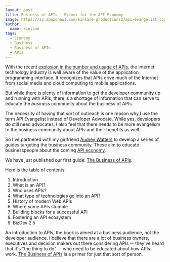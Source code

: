 ```yaml
---
layout: post
title: Business of APIs - Primer for the API Economy
image: https://s3.amazonaws.com/kinlane-productions2/api-evangelist-logos/api-evangelist-butterfly-vertical.png
author:
  name: kinlane
tags:
  - Economy
  - Business
  - Business of APIs
  - APIs
---
```

With the recent [explosion in the number and usage of APIs](http://apievangelist.com/2011/03/08/programmable-web-3000-apis-and-growing/ "explosion in the number ad usage of APIs"), the Internet technology industry is well aware of the value of the application programming interface. It recognizes that APIs drive much of the Internet from social media and cloud computing to mobile applications.

But while there is plenty of information to get the developer community up and running with APIs, there is a shortage of information that can serve to educate the _business_ community about the business of APIs.

The necessity of having that sort of outreach is one reason why I use the term API Evangelist instead of Developer Advocate. While yes, developers do still need advocates, I also feel that there needs to be more evangelism to the business community about APIs and their benefits as well.

So I've partnered with my girlfriend [Audrey Watters](http://www.hackeducation.com "Audrey Watters") to develop a series of guides targeting the business community. These aim to educate businesspeople about the coming [API economy](http://apievangelist.com/2011/01/19/the-new-api-economy/ "API economy").

We have just published our first guide: [The Business of APIs](/business-of-apis.php "Business of APIs").

Here is the table of contents:

1.  Introduction
2.  What is an API?
3.  Who uses APIs?
4.  What type of technologies go into an API?
5.  History of modern Web APIs
6.  Where some APIs stumble
7.  Building blocks for a successful API
8.  Fostering an API ecosystem
9.  BizDev 2.5

An introduction to APIs, the book is aimed at a business audience, not the developer audience. I believe that there are a lot of business owners, executives and decision makers out there considering APIs -- they've heard that it's "the thing to do" -- who need to be educated about how APIs work. [The Business of APIs](/business_of_apis.php "Business of APIs") is a primer for just that sort of person.